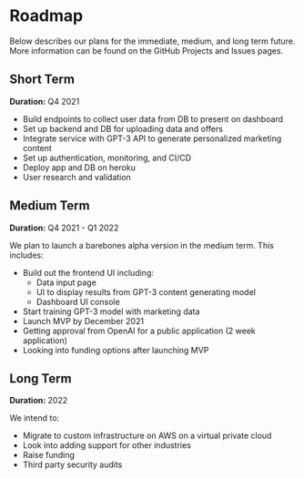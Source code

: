 # Roadmap

Below describes our plans for the immediate, medium, and long term future. More information can be found on the GitHub Projects and Issues pages.

## Short Term

**Duration:** Q4 2021

- Build endpoints to collect user data from DB to present on dashboard
- Set up backend and DB for uploading data and offers
- Integrate service with GPT-3 API to generate personalized marketing content
- Set up authentication, monitoring, and CI/CD
- Deploy app and DB on heroku
- User research and validation

## Medium Term

**Duration:** Q4 2021 - Q1 2022

We plan to launch a barebones alpha version in the medium term. This includes:

- Build out the frontend UI including:
    - Data input page
    - UI to display results from GPT-3 content generating model
    - Dashboard UI console
- Start training GPT-3 model with marketing data
- Launch MVP by December 2021
- Getting approval from OpenAI for a public application (2 week application)
- Looking into funding options after launching MVP

## Long Term

**Duration:** 2022

We intend to:

- Migrate to custom infrastructure on AWS on a virtual private cloud
- Look into adding support for other industries
- Raise funding
- Third party security audits